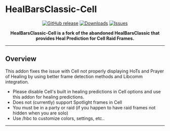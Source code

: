 # HealBarsClassic-Cell

<div align="center">

[![GitHub release](https://img.shields.io/github/v/release/sbv29/healbarsclassic-cell?style=flat-square)](https://github.com/sbv29/healbarsclassic-cell/releases)
[![Downloads](https://img.shields.io/github/downloads/sbv29/healbarsclassic-cell/total?style=flat-square)](https://github.com/sbv29/healbarsclassic-cell/releases)
[![Issues](https://img.shields.io/github/issues/sbv29/healbarsclassic-cell?style=flat-square)](https://github.com/sbv29/healbarsclassic-cell/issues)

**HealBarsClassic-Cell is a fork of the abandoned HealBarsClassic that provides Heal Prediction for Cell Raid Frames.**

</div>

---

## Overview

This addon fixes the issue with Cell not properly displaying HoTs and Prayer of Healing by using better frame detection methods and Libcomm integration. 

- Please disable Cell's built in healing predictions in Cell options and use this addon for healing predictions.
- Does not (currently) support Spotlight frames in Cell
- You must be in a party or raid (if you happen to have raid frames not hidden when you are solo)
- Use /hbc to customize colors, settings, etc..


---

<div align="center">

</div>